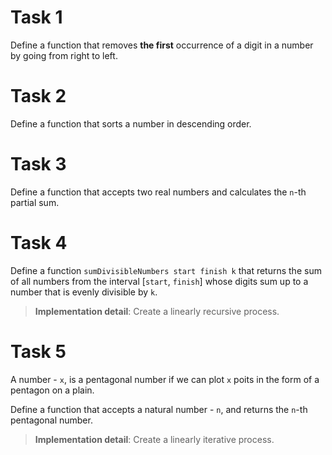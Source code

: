 # Task 1
Define a function that removes **the first** occurrence of a digit in a number by going from right to left.


# Task 2
Define a function that sorts a number in descending order.


# Task 3
Define a function that accepts two real numbers and calculates the `n`-th partial sum.


# Task 4
Define a function `sumDivisibleNumbers start finish k` that returns the sum of all numbers from the interval [`start`, `finish`] whose digits sum up to a number that is evenly divisible by `k`.

> **Implementation detail**: Create a linearly recursive process.


# Task 5
A number - `x`, is a pentagonal number if we can plot `x` poits in the form of a pentagon on a plain.

Define a function that accepts a natural number - `n`, and returns the `n`-th pentagonal number.

> **Implementation detail**: Create a linearly iterative process.
